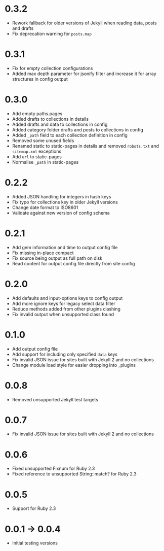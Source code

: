 # 0.3.2

* Rework fallback for older versions of Jekyll when reading data, posts and drafts
* Fix deprecation warning for `posts.map`

# 0.3.1

* Fix for empty collection configurations
* Added max depth parameter for jsonify filter and increase it for array structures in config output

# 0.3.0

* Add empty paths.pages
* Added drafts to collections in details
* Added drafts and data to collections in config
* Added category folder drafts and posts to collections in config
* Added `_path` field to each collection definition in config
* Removed some unused fields
* Renamed static to static-pages in details and removed `robots.txt` and `sitemap.xml` exceptions
* Add `url` to static-pages
* Normalise `_path` in static-pages

# 0.2.2

* Added JSON handling for integers in hash keys
* Fix typo for collections key in older Jekyll versions
* Change date format to ISO8601
* Validate against new version of config schema

# 0.2.1

* Add gem information and time to output config file
* Fix missing in-place compact
* Fix source being output as full path on disk
* Read content for output config file directly from site config

# 0.2.0

* Add defaults and input-options keys to config output
* Add more ignore keys for legacy select data filter
* Reduce methods added from other plugins clashing
* Fix invalid output when unsupported class found

# 0.1.0

* Add output config file
* Add support for including only specified `data` keys
* Fix invalid JSON issue for sites built with Jekyll 2 and no collections
* Change module load style for easier dropping into _plugins

# 0.0.8

* Removed unsupported Jekyll test targets

# 0.0.7

* Fix invalid JSON issue for sites built with Jekyll 2 and no collections

# 0.0.6

* Fixed unsupported Fixnum for Ruby 2.3
* Fixed reference to unsupported String::match? for Ruby 2.3

# 0.0.5

* Support for Ruby 2.3

# 0.0.1 -> 0.0.4

* Initial testing versions
